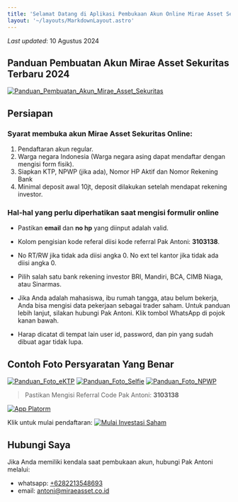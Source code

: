 ```yaml
---
title: 'Selamat Datang di Aplikasi Pembukaan Akun Online Mirae Asset Sekuritas'
layout: '~/layouts/MarkdownLayout.astro'
---
```


_Last updated_: 10 Agustus 2024

## Panduan Pembuatan Akun Mirae Asset Sekuritas Terbaru 2024

[![Panduan_Pembuatan_Akun_Mirae_Asset_Sekuritas](https://img.youtube.com/vi/RNqyxpV24tc/0.jpg)](https://www.youtube.com/watch?v=RNqyxpV24tc)

## Persiapan

### Syarat membuka akun Mirae Asset Sekuritas Online:

1. Pendaftaran akun regular.
2. Warga negara Indonesia (Warga negara asing dapat mendaftar dengan mengisi form fisik).
3. Siapkan KTP, NPWP (jika ada), Nomor HP Aktif dan Nomor Rekening Bank
4. Minimal deposit awal 10jt, deposit dilakukan setelah mendapat rekening investor.


### Hal-hal yang perlu diperhatikan saat mengisi formulir online

- Pastikan **email** dan **no hp** yang diinput adalah valid.

- Kolom pengisian kode referal diisi kode referral Pak Antoni: **3103138**.

- No RT/RW jika tidak ada diisi angka 0. No ext tel kantor jika tidak ada diisi angka 0.

- Pilih salah satu bank rekening investor BRI, Mandiri, BCA, CIMB Niaga, atau Sinarmas.

- Jika Anda adalah mahasiswa, ibu rumah tangga, atau belum bekerja, Anda bisa mengisi data pekerjaan sebagai trader saham. Untuk panduan lebih lanjut, silakan hubungi Pak Antoni. Klik tombol WhatsApp di pojok kanan bawah.

- Harap dicatat di tempat lain user id, password, dan pin yang sudah dibuat agar tidak lupa.

## Contoh Foto Persyaratan Yang Benar

[![Panduan_Foto_eKTP](https://yukinvestasisaham.com/_astro/guide-1.DHY1IrqF_9Sm6X.webp)](https://yukinvestasisaham.com/_astro/guide-1.DHY1IrqF_9Sm6X.webp)
[![Panduan_Foto_Selfie](https://yukinvestasisaham.com/_astro/guide-2.pP64RpTn_Z2awuaP.webp)](https://yukinvestasisaham.com/_astro/guide-2.pP64RpTn_Z2awuaP.webp)
[![Panduan_Foto_NPWP](https://yukinvestasisaham.com/_astro/guide-3.C_UtyQp6_Z2idyF1.webp)](https://yukinvestasisaham.com/_astro/guide-3.C_UtyQp6_Z2idyF1.webp)

> Pastikan Mengisi Referral Code Pak Antoni: **3103138**

[![App Platorm](https://placehold.co/600x400)](https://placehold.co/600x400)

Klik untuk mulai pendaftaran:
[![Mulai Investasi Saham](https://res.cloudinary.com/dargzftrg/image/upload/v1723298738/mirae-asset/buttons/mgjuxysu2q0l1nx7p9ge.png)](https://login.miraeasset.co.id/registration/oe?referralcode=3103138)

## Hubungi Saya

Jika Anda memiliki kendala saat pembukaan akun, hubungi Pak Antoni melalui:

- whatsapp: [+6282213548693](https://wa.me/+6282213548693)
- email: antoni@miraeasset.co.id

